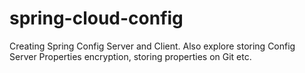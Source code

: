 # spring-cloud-config
Creating Spring Config Server and Client. Also explore storing Config Server Properties encryption, storing properties on Git etc. 
